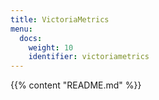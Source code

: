 ```yaml
---
title: VictoriaMetrics
menu:
  docs:
    weight: 10
    identifier: victoriametrics
---
```

{{% content "README.md" %}}
